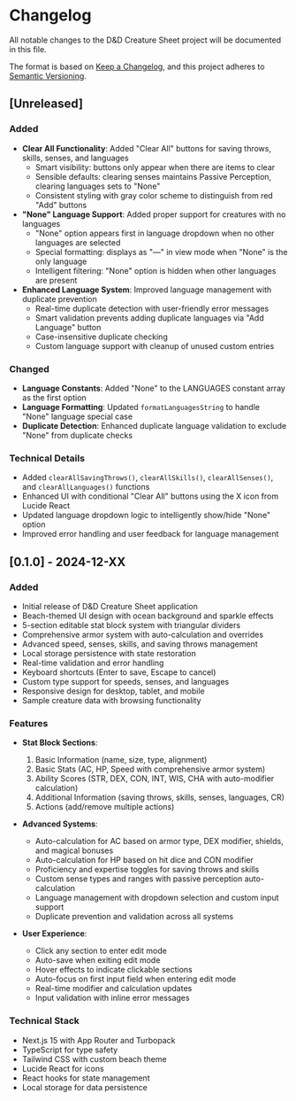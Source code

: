 # Changelog

All notable changes to the D&D Creature Sheet project will be documented in this file.

The format is based on [Keep a Changelog](https://keepachangelog.com/en/1.0.0/),
and this project adheres to [Semantic Versioning](https://semver.org/spec/v2.0.0.html).

## [Unreleased]

### Added
- **Clear All Functionality**: Added "Clear All" buttons for saving throws, skills, senses, and languages
  - Smart visibility: buttons only appear when there are items to clear
  - Sensible defaults: clearing senses maintains Passive Perception, clearing languages sets to "None"
  - Consistent styling with gray color scheme to distinguish from red "Add" buttons
- **"None" Language Support**: Added proper support for creatures with no languages
  - "None" option appears first in language dropdown when no other languages are selected
  - Special formatting: displays as "—" in view mode when "None" is the only language
  - Intelligent filtering: "None" option is hidden when other languages are present
- **Enhanced Language System**: Improved language management with duplicate prevention
  - Real-time duplicate detection with user-friendly error messages
  - Smart validation prevents adding duplicate languages via "Add Language" button
  - Case-insensitive duplicate checking
  - Custom language support with cleanup of unused custom entries

### Changed
- **Language Constants**: Added "None" to the LANGUAGES constant array as the first option
- **Language Formatting**: Updated `formatLanguagesString` to handle "None" language special case
- **Duplicate Detection**: Enhanced duplicate language validation to exclude "None" from duplicate checks

### Technical Details
- Added `clearAllSavingThrows()`, `clearAllSkills()`, `clearAllSenses()`, and `clearAllLanguages()` functions
- Enhanced UI with conditional "Clear All" buttons using the X icon from Lucide React
- Updated language dropdown logic to intelligently show/hide "None" option
- Improved error handling and user feedback for language management

## [0.1.0] - 2024-12-XX

### Added
- Initial release of D&D Creature Sheet application
- Beach-themed UI design with ocean background and sparkle effects
- 5-section editable stat block system with triangular dividers
- Comprehensive armor system with auto-calculation and overrides
- Advanced speed, senses, skills, and saving throws management
- Local storage persistence with state restoration
- Real-time validation and error handling
- Keyboard shortcuts (Enter to save, Escape to cancel)
- Custom type support for speeds, senses, and languages
- Responsive design for desktop, tablet, and mobile
- Sample creature data with browsing functionality

### Features
- **Stat Block Sections**:
  1. Basic Information (name, size, type, alignment)
  2. Basic Stats (AC, HP, Speed with comprehensive armor system)
  3. Ability Scores (STR, DEX, CON, INT, WIS, CHA with auto-modifier calculation)
  4. Additional Information (saving throws, skills, senses, languages, CR)
  5. Actions (add/remove multiple actions)

- **Advanced Systems**:
  - Auto-calculation for AC based on armor type, DEX modifier, shields, and magical bonuses
  - Auto-calculation for HP based on hit dice and CON modifier
  - Proficiency and expertise toggles for saving throws and skills
  - Custom sense types and ranges with passive perception auto-calculation
  - Language management with dropdown selection and custom input support
  - Duplicate prevention and validation across all systems

- **User Experience**:
  - Click any section to enter edit mode
  - Auto-save when exiting edit mode
  - Hover effects to indicate clickable sections
  - Auto-focus on first input field when entering edit mode
  - Real-time modifier and calculation updates
  - Input validation with inline error messages

### Technical Stack
- Next.js 15 with App Router and Turbopack
- TypeScript for type safety
- Tailwind CSS with custom beach theme
- Lucide React for icons
- React hooks for state management
- Local storage for data persistence
